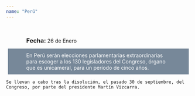 ```yaml
---
name: "Perú"
---
```

<div style="
    padding: 5px 50px;
    margin: 5px;
    display: inline-block;
    height: 40px">
    <h3 style="
        display: inline-block;">
    Fecha:
    </h3>
    <p style="
        display: inline-block;">
        26 de Enero
    </p>
</div>
<p style="
    background-color: lightslategray;
    color: white;
    padding: 10 50px;
    margin: 5px">
    En Perú serán elecciones parlamentarias extraordinarias para escoger a los 130 legisladores del Congreso, órgano que es unicameral, para un período de cinco años.

    Se llevan a cabo tras la disolución, el pasado 30 de septiembre, del Congreso, por parte del presidente Martín Vizcarra.
</p>
